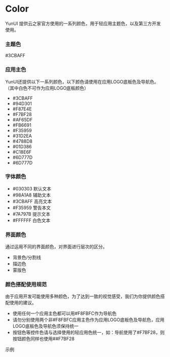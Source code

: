 # Color

YunUI 提供云之家官方使用的一系列颜色，用于轻应用主题色，以及第三方开发使用。

### 主题色
<p><span class="yun-bg-blue theme-color">#3CBAFF</span></p>

### 应用主色

YunUI还提供以下一系列颜色，以下颜色请使用在应用LOGO底板色及导航色。（其中白色不可作为应用LOGO底板颜色）

<ul class="color">
    <li class="yun-text-white yun-bg-blue">#3CBAFF</li>
    <li class="yun-text-white yun-bg-olive">#94D301</li>
    <li class="yun-text-white yun-bg-orange">#F87E4E</li>
    <li class="yun-text-white yun-bg-yellow">#F7BF28</li>
    <li class="yun-text-white yun-bg-purple">#AF65DF</li>
    <li class="yun-text-white yun-bg-pink"> #FB6691</li>
    <li class="yun-text-white yun-bg-red"> #F35959</li>
    <li class="yun-text-white yun-bg-skyblue"> #31D2EA</li>
    <li class="yun-text-white yun-bg-royalblue">#4788D8</li>
    <li class="yun-text-white yun-bg-green">#01D386</li>
    <li class="yun-text-white yun-bg-brown">#C18E6F</li>
    <li class="yun-text-white yun-bg-grey"> #6D777D</li>
    <li class="yun-border yun-text-secondary"> #6D777D</li>

</ul>

### 字体颜色

<ul class="color font-color">
    <li class="yun-border yun-text-default">#030303 默认文本</li>
    <li class="yun-border yun-text-secondary">#98A1A8 辅助文本</li>
    <li class="yun-border yun-text-active">#3CBAFF 高亮文本</li>
    <li class="yun-border yun-text-warn">#F35959 警告本文</li>
    <li class="yun-border yun-text-tips">#7A797B 提示文本</li>
    <li class="yun-border yun-bg-grey yun-text-white">#FFFFFF 白色文本</li>
</ul>

### 界面颜色

通过运用不同的界面颜色，对界面进行层次的区分。

<ul class="color page-color">
    <li class="bg-color">背景色/分割线</li>
    <li class="border-color">描边色</li>
    <li class="mask-color">蒙版色</li>
</ul>

### 颜色搭配使用规范

由于应用开发可能使用多种颜色，为了达到一致的视觉感受，我们为你提供颜色搭配使用的建议。

* 使用任何一个应用主色都可以用#F8FBFC作为导航色
* 请勿分别使用两个非#F8FBFC应用主色作为应用LOGO底板色及导航色，应用LOGO底板色及导航色须保持统一
* 按钮色等控件色请与选择使用的轻应用色统一，如：导航使用了#F7BF28，则按钮颜色同样也使用##F7BF28

示例

<div class="demo-img"></div>